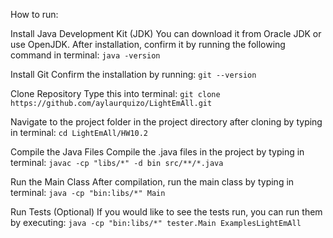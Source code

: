 How to run:

Install Java Development Kit (JDK) You can download it from Oracle JDK or use OpenJDK. After installation, confirm it by running the following command in terminal: `java -version`

Install Git Confirm the installation by running: `git --version`

Clone Repository Type this into terminal: `git clone https://github.com/aylaurquizo/LightEmAll.git`

Navigate to the project folder in the project directory after cloning by typing in terminal: `cd LightEmAll/HW10.2`

Compile the Java Files Compile the .java files in the project by typing in terminal: `javac -cp "libs/*" -d bin src/**/*.java`

Run the Main Class After compilation, run the main class by typing in terminal: `java -cp "bin:libs/*" Main`

Run Tests (Optional) If you would like to see the tests run, you can run them by executing: `java -cp "bin:libs/*" tester.Main ExamplesLightEmAll`

